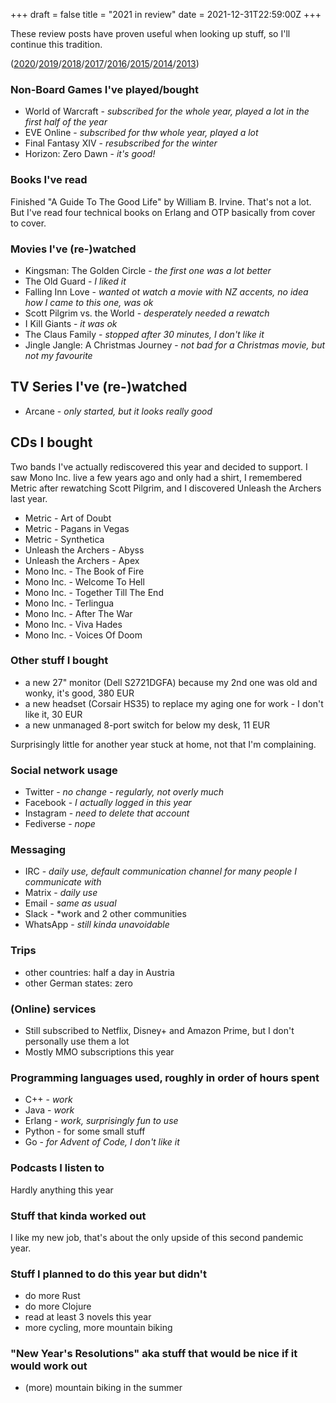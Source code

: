 +++
draft = false
title = "2021 in review"
date = 2021-12-31T22:59:00Z
+++

These review posts have proven useful when looking up stuff, so I'll continue this tradition.

([2020][yr2020]/[2019][yr2019]/[2018][yr2018]/[2017][yr2017]/[2016][yr2016]/[2015][yr2015]/[2014][yr2014]/[2013][yr2013])

[yr2020]: /blog/2020/2020-in-review/
[yr2019]: /blog/2019/2019-in-review/
[yr2018]: /blog/2018/2018-in-review/
[yr2017]: /blog/2017/2017-in-review/
[yr2016]: /blog/2016/2016-in-review/
[yr2015]: /blog/2015/2015-in-review/
[yr2014]: /blog/2014/2014-in-review/
[yr2013]: /blog/2014/2013-in-review/


### Non-Board Games I've played/bought

  * World of Warcraft - *subscribed for the whole year, played a lot in the first half of the year*
  * EVE Online - *subscribed for thw whole year, played a lot*
  * Final Fantasy XIV - *resubscribed for the winter*
  * Horizon: Zero Dawn - *it's good!*


### Books I've read

Finished "A Guide To The Good Life" by William B. Irvine. That's not a lot.
But I've read four technical books on Erlang and OTP basically from cover
to cover.


### Movies I've (re-)watched

  * Kingsman: The Golden Circle - *the first one was a lot better*
  * The Old Guard - *I liked it*
  * Falling Inn Love - *wanted ot watch a movie with NZ accents, no idea how I came to this one, was ok*
  * Scott Pilgrim vs. the World - *desperately needed a rewatch*
  * I Kill Giants - *it was ok*
  * The Claus Family - *stopped after 30 minutes, I don't like it*
  * Jingle Jangle: A Christmas Journey - *not bad for a Christmas movie, but not my favourite*


## TV Series I've (re-)watched

  * Arcane - *only started, but it looks really good*


## CDs I bought

Two bands I've actually rediscovered this year and decided to support.
I saw Mono Inc. live a few years ago and only had a shirt, I remembered Metric
after rewatching Scott Pilgrim, and I discovered Unleash the Archers last year.

  * Metric - Art of Doubt
  * Metric - Pagans in Vegas
  * Metric - Synthetica
  * Unleash the Archers - Abyss
  * Unleash the Archers - Apex
  * Mono Inc. - The Book of Fire
  * Mono Inc. - Welcome To Hell
  * Mono Inc. - Together Till The End
  * Mono Inc. - Terlingua
  * Mono Inc. - After The War
  * Mono Inc. - Viva Hades
  * Mono Inc. - Voices Of Doom


### Other stuff I bought

  * a new 27" monitor (Dell S2721DGFA) because my 2nd one was old and wonky, it's good, 380 EUR
  * a new headset (Corsair HS35) to replace my aging one for work - I don't like it, 30 EUR
  * a new unmanaged 8-port switch for below my desk, 11 EUR

Surprisingly little for another year stuck at home, not that I'm complaining.


### Social network usage

  * Twitter - *no change - regularly, not overly much*
  * Facebook - *I actually logged in this year*
  * Instagram - *need to delete that account*
  * Fediverse - *nope*


### Messaging

  * IRC - *daily use, default communication channel for many people I communicate with*
  * Matrix - *daily use*
  * Email - *same as usual*
  * Slack - *work and 2 other communities
  * WhatsApp - *still kinda unavoidable*


### Trips

  * other countries: half a day in Austria
  * other German states: zero


### (Online) services

  * Still subscribed to Netflix, Disney+ and Amazon Prime, but I don't personally use them a lot
  * Mostly MMO subscriptions this year


### Programming languages used, roughly in order of hours spent

  * C++ - *work*
  * Java - *work*
  * Erlang - *work, surprisingly fun to use*
  * Python - for some small stuff
  * Go - *for Advent of Code, I don't like it*

### Podcasts I listen to

Hardly anything this year

### Stuff that kinda worked out

I like my new job, that's about the only upside of this second pandemic year.

### Stuff I planned to do this year but didn't

  * do more Rust
  * do more Clojure
  * read at least 3 novels this year
  * more cycling, more mountain biking

### "New Year's Resolutions" aka stuff that would be nice if it would work out

  * (more) mountain biking in the summer

